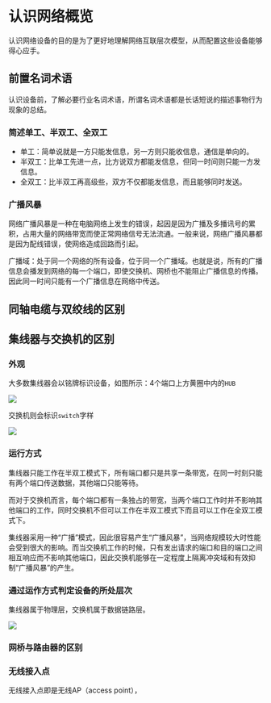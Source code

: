 # 认识网络概览

认识网络设备的目的是为了更好地理解网络互联层次模型，从而配置这些设备能够得心应手。

## 前置名词术语

认识设备前，了解必要行业名词术语，所谓名词术语都是长话短说的描述事物行为现象的总结。

### 简述单工、半双工、全双工

* 单工：简单说就是一方只能发信息，另一方则只能收信息，通信是单向的。
* 半双工：比单工先进一点，比方说双方都能发信息，但同一时间则只能一方发信息。
* 全双工：比半双工再高级些，双方不仅都能发信息，而且能够同时发送。

### 广播风暴

网络广播风暴是一种在电脑网络上发生的错误，起因是因为广播及多播讯号的累积，占用大量的网络带宽而使正常网络信号无法流通。一般来说，网络广播风暴都是因为配线错误，使网络造成回路而引起。

广播域：处于同一个网络的所有设备，位于同一个广播域。也就是说，所有的广播信息会播发到网络的每一个端口，即使交换机、网桥也不能阻止广播信息的传播。因此同一时间只能有一个广播信息在网络中传送。


## 同轴电缆与双绞线的区别


## 集线器与交换机的区别

### 外观

大多数集线器会以铭牌标识设备，如图所示：4个端口上方黄圈中内的`HUB`

![](https://i.postimg.cc/xT6yJBT6/Snipaste-2019-07-24-20-35-15.png)

交换机则会标识`switch`字样

![](https://i.postimg.cc/SKwKxB12/Snipaste-2019-07-24-21-18-36.png)

### 运行方式

集线器只能工作在半双工模式下，所有端口都只是共享一条带宽，在同一时刻只能有两个端口传送数据，其他端口只能等待。



而对于交换机而言，每个端口都有一条独占的带宽，当两个端口工作时并不影响其他端口的工作，同时交换机不但可以工作在半双工模式下而且可以工作在全双工模式下。

集线器采用一种“广播”模式，因此很容易产生“广播风暴”，当网络规模较大时性能会受到很大的影响。而当交换机工作的时候，只有发出请求的端口和目的端口之间相互响应而不影响其他端口，因此交换机能够在一定程度上隔离冲突域和有效抑制“广播风暴”的产生。


### 通过运作方式判定设备的所处层次

集线器属于物理层，交换机属于数据链路层。

![](https://i.postimg.cc/q7hphbM7/Snipaste-2019-07-25-14-15-47.png)


### 网桥与路由器的区别



### 无线接入点

无线接入点即是无线AP（access point），

![]()
